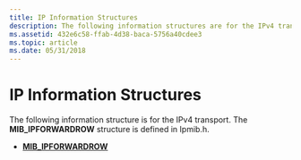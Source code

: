 ```yaml
---
title: IP Information Structures
description: The following information structures are for the IPv4 transport. The structure INTERFACE\_ROUTE\_INFO is defined in Iprtinfo.h. The MIB\_IPFORWARDROW structure is defined in Ipmib.h.
ms.assetid: 432e6c58-ffab-4d38-baca-5756a40cdee3
ms.topic: article
ms.date: 05/31/2018
---
```


# IP Information Structures

The following information structure is for the IPv4 transport. The **MIB\_IPFORWARDROW** structure is defined in Ipmib.h.

-   [**MIB\_IPFORWARDROW**](/windows/desktop/api/ipmib/ns-ipmib-mib_ipforwardrow)

 

 